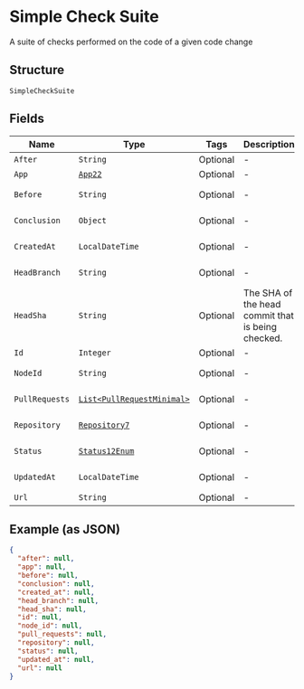 
# Simple Check Suite

A suite of checks performed on the code of a given code change

## Structure

`SimpleCheckSuite`

## Fields

| Name | Type | Tags | Description | Getter | Setter |
|  --- | --- | --- | --- | --- | --- |
| `After` | `String` | Optional | - | String getAfter() | setAfter(String after) |
| `App` | [`App22`](../../doc/models/app-22.md) | Optional | - | App22 getApp() | setApp(App22 app) |
| `Before` | `String` | Optional | - | String getBefore() | setBefore(String before) |
| `Conclusion` | `Object` | Optional | - | Object getConclusion() | setConclusion(Object conclusion) |
| `CreatedAt` | `LocalDateTime` | Optional | - | LocalDateTime getCreatedAt() | setCreatedAt(LocalDateTime createdAt) |
| `HeadBranch` | `String` | Optional | - | String getHeadBranch() | setHeadBranch(String headBranch) |
| `HeadSha` | `String` | Optional | The SHA of the head commit that is being checked. | String getHeadSha() | setHeadSha(String headSha) |
| `Id` | `Integer` | Optional | - | Integer getId() | setId(Integer id) |
| `NodeId` | `String` | Optional | - | String getNodeId() | setNodeId(String nodeId) |
| `PullRequests` | [`List<PullRequestMinimal>`](../../doc/models/pull-request-minimal.md) | Optional | - | List<PullRequestMinimal> getPullRequests() | setPullRequests(List<PullRequestMinimal> pullRequests) |
| `Repository` | [`Repository7`](../../doc/models/repository-7.md) | Optional | - | Repository7 getRepository() | setRepository(Repository7 repository) |
| `Status` | [`Status12Enum`](../../doc/models/status-12-enum.md) | Optional | - | Status12Enum getStatus() | setStatus(Status12Enum status) |
| `UpdatedAt` | `LocalDateTime` | Optional | - | LocalDateTime getUpdatedAt() | setUpdatedAt(LocalDateTime updatedAt) |
| `Url` | `String` | Optional | - | String getUrl() | setUrl(String url) |

## Example (as JSON)

```json
{
  "after": null,
  "app": null,
  "before": null,
  "conclusion": null,
  "created_at": null,
  "head_branch": null,
  "head_sha": null,
  "id": null,
  "node_id": null,
  "pull_requests": null,
  "repository": null,
  "status": null,
  "updated_at": null,
  "url": null
}
```

